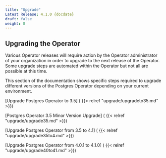 ```yaml
---
title: "Upgrade"
Latest Release: 4.1.0 {docdate}
draft: false
weight: 8
---
```


## Upgrading the Operator
Various Operator releases will require action by the Operator administrator of your organization in order to upgrade to the next release of the Operator.  Some upgrade steps are automated within the Operator but not all are possible at this time.

This section of the documentation shows specific steps required to upgrade different versions of the Postgres Operator depending on your current environment.

[Upgrade Postgres Operator to 3.5] ( {{< relref "upgrade/upgradeto35.md" >}})

[Postgres Operator 3.5 Minor Version Upgrade] ( {{< relref "upgrade/upgrade35.md" >}})

[Upgrade Postgres Operator from 3.5 to 4.1] ( {{< relref "upgrade/upgrade35to4.md" >}})

[Upgrade Postgres Operator from 4.0.1 to 4.1.0] ( {{< relref "upgrade/upgrade40to41.md" >}})
